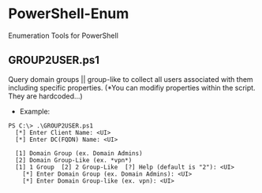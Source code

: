 # PowerShell-Enum
Enumeration Tools for PowerShell

## GROUP2USER.ps1
Query domain groups || group-like to collect all users associated with them including specific properties. 
(*You can modifiy properties within the script. They are hardcoded...)

* Example:
```
PS C:\> .\GROUP2USER.ps1
  [*] Enter Client Name: <UI>
  [*] Enter DC(FQDN) Name: <UI> 

  [1] Domain Group (ex. Domain Admins)
  [2] Domain Group-Like (ex. *vpn*)
  [1] 1 Group  [2] 2 Group-Like  [?] Help (default is "2"): <UI>
    [*] Enter Domain Group (ex. Domain Admins): <UI>
    [*] Enter Domain Group-like (ex. vpn): <UI>
```
